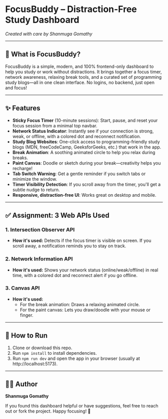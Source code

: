 # FocusBuddy – Distraction-Free Study Dashboard

*Created with care by Shanmuga Gomathy*

---

## 🌟 What is FocusBuddy?
FocusBuddy is a simple, modern, and 100% frontend-only dashboard to help you study or work without distractions. It brings together a focus timer, network awareness, relaxing break tools, and a curated set of programming study blogs—all in one clean interface. No logins, no backend, just open and focus!

---

## ✨ Features
- **Sticky Focus Timer** (10-minute sessions): Start, pause, and reset your focus session from a minimal top navbar.
- **Network Status Indicator**: Instantly see if your connection is strong, weak, or offline, with a colored dot and reconnect notification.
- **Study Blog Websites**: One-click access to programming-friendly study blogs (MDN, freeCodeCamp, GeeksforGeeks, etc.) that work in the app.
- **Break Animation**: A soothing animated circle to help you relax during breaks.
- **Paint Canvas**: Doodle or sketch during your break—creativity helps you recharge!
- **Tab Switch Warning**: Get a gentle reminder if you switch tabs or minimize the window.
- **Timer Visibility Detection**: If you scroll away from the timer, you'll get a subtle nudge to return.
- **Responsive, distraction-free UI**: Works great on desktop and mobile.

---

## ✅ Assignment: 3 Web APIs Used

### 1. **Intersection Observer API**
- **How it's used:** Detects if the focus timer is visible on screen. If you scroll away, a notification reminds you to stay on track.

### 2. **Network Information API**
- **How it's used:** Shows your network status (online/weak/offline) in real time, with a colored dot and reconnect alert if you go offline.

### 3. **Canvas API**
- **How it's used:**
  - For the break animation: Draws a relaxing animated circle.
  - For the paint canvas: Lets you draw/doodle with your mouse or finger.

---

## 🚀 How to Run
1. Clone or download this repo.
2. Run `npm install` to install dependencies.
3. Run `npm run dev` and open the app in your browser (usually at http://localhost:5173).

---

## 👩‍💻 Author
**Shanmuga Gomathy**

If you found this dashboard helpful or have suggestions, feel free to reach out or fork the project. Happy focusing! 🎯
